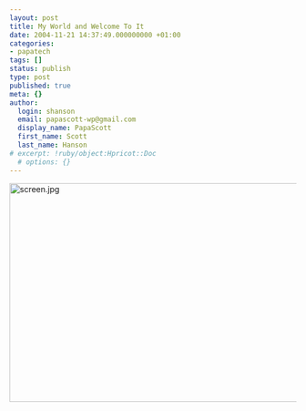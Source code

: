 ```yaml
---
layout: post
title: My World and Welcome To It
date: 2004-11-21 14:37:49.000000000 +01:00
categories:
- papatech
tags: []
status: publish
type: post
published: true
meta: {}
author:
  login: shanson
  email: papascott-wp@gmail.com
  display_name: PapaScott
  first_name: Scott
  last_name: Hanson
# excerpt: !ruby/object:Hpricot::Doc
  # options: {}
---
```

<p><img alt="screen.jpg" src="http://www.papascott.de/archives/fotos/screen.jpg" width="576" height="384" /></p>
